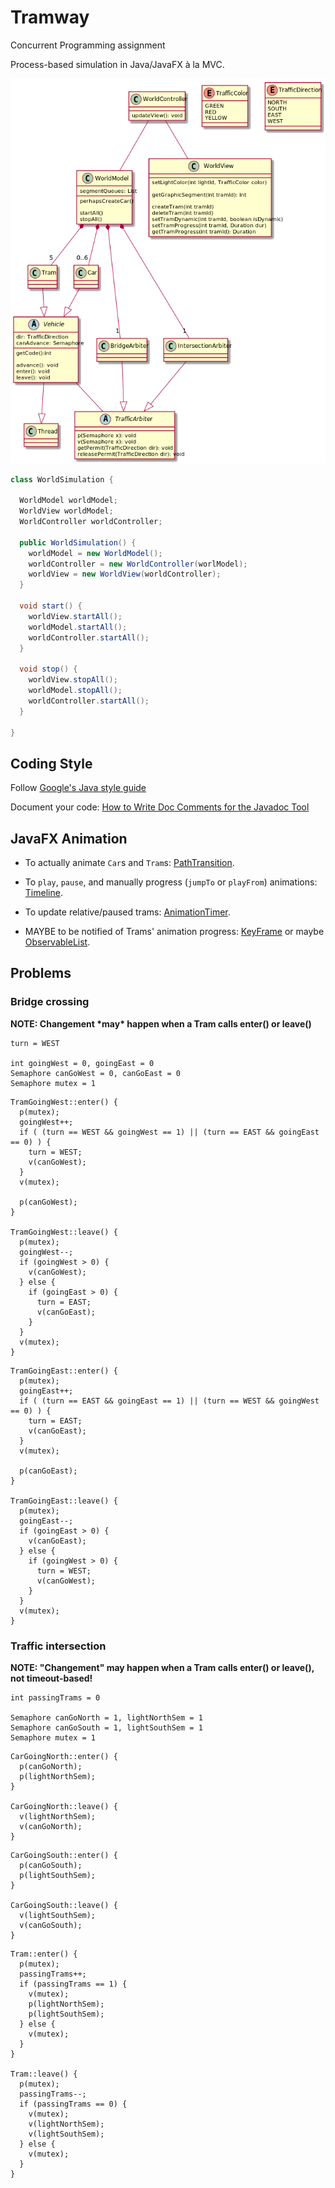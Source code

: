 # Tramway
Concurrent Programming assignment

Process-based simulation in Java/JavaFX à la MVC.

![UML class diagrams](tramway-uml.png)

```java
class WorldSimulation {

  WorldModel worldModel;
  WorldView worldModel;
  WorldController worldController;

  public WorldSimulation() {
    worldModel = new WorldModel();
    worldController = new WorldController(worlModel);
    worldView = new WorldView(worldController);
  }

  void start() {
    worldView.startAll();
    worldModel.startAll();
    worldController.startAll();
  }

  void stop() {
    worldView.stopAll();
    worldModel.stopAll();
    worldController.startAll();
  }

}
```

## Coding Style
Follow [Google's Java style guide](https://google.github.io/styleguide/javaguide.html)

Document your code: [How to Write Doc Comments for the Javadoc Tool](https://www.oracle.com/technetwork/articles/java/index-137868.html)


## JavaFX Animation
- To actually animate `Car`s and `Tram`s: [PathTransition](https://docs.oracle.com/javase/8/javafx/api/javafx/animation/PathTransition.html).

- To `play`, `pause`, and manually progress (`jumpTo` or `playFrom`) animations: [Timeline](https://docs.oracle.com/javase/8/javafx/api/javafx/animation/Timeline.html).

- To update relative/paused trams: [AnimationTimer](https://docs.oracle.com/javase/8/javafx/api/javafx/animation/AnimationTimer.html).

- MAYBE to be notified of Trams' animation progress: [KeyFrame](https://docs.oracle.com/javase/8/javafx/api/javafx/animation/KeyFrame.html) or maybe [ObservableList](https://docs.oracle.com/javase/8/javafx/api/javafx/collections/ObservableList.html).


## Problems

### Bridge crossing

**NOTE: Changement \*may\* happen when a Tram calls enter() or leave()**

```
turn = WEST

int goingWest = 0, goingEast = 0
Semaphore canGoWest = 0, canGoEast = 0
Semaphore mutex = 1
```

```
TramGoingWest::enter() {
  p(mutex);
  goingWest++;
  if ( (turn == WEST && goingWest == 1) || (turn == EAST && goingEast == 0) ) {
    turn = WEST;
    v(canGoWest);
  }
  v(mutex);

  p(canGoWest);
}

TramGoingWest::leave() {
  p(mutex);
  goingWest--;
  if (goingWest > 0) {
    v(canGoWest);
  } else {
    if (goingEast > 0) {
      turn = EAST;
      v(canGoEast);
    }
  }
  v(mutex);
}
```

```
TramGoingEast::enter() {
  p(mutex);
  goingEast++;
  if ( (turn == EAST && goingEast == 1) || (turn == WEST && goingWest == 0) ) {
    turn = EAST;
    v(canGoEast);
  }
  v(mutex);

  p(canGoEast);
}

TramGoingEast::leave() {
  p(mutex);
  goingEast--;
  if (goingEast > 0) {
    v(canGoEast);
  } else {
    if (goingWest > 0) {
      turn = WEST;
      v(canGoWest);
    }
  }
  v(mutex);
}
```

### Traffic intersection

**NOTE: "Changement" may happen when a Tram calls enter() or leave(), not timeout-based!**

```
int passingTrams = 0

Semaphore canGoNorth = 1, lightNorthSem = 1
Semaphore canGoSouth = 1, lightSouthSem = 1
Semaphore mutex = 1
```

```
CarGoingNorth::enter() {
  p(canGoNorth);
  p(lightNorthSem);
}

CarGoingNorth::leave() {
  v(lightNorthSem);
  v(canGoNorth);
}
```

```
CarGoingSouth::enter() {
  p(canGoSouth);
  p(lightSouthSem);
}

CarGoingSouth::leave() {
  v(lightSouthSem);
  v(canGoSouth);
}
```

```
Tram::enter() {
  p(mutex);
  passingTrams++;
  if (passingTrams == 1) {
    v(mutex);
    p(lightNorthSem);
    p(lightSouthSem);
  } else {
    v(mutex);
  }
}

Tram::leave() {
  p(mutex);
  passingTrams--;
  if (passingTrams == 0) {
    v(mutex);
    v(lightNorthSem);
    v(lightSouthSem);
  } else {
    v(mutex);
  }
}
```
